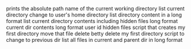 prints the absolute path name of the current working directory
list current directory
change to user's home directory
list directory content in a long format
list current directory contents including hidden files long format
current dir contents long format user id hidden files
script that creates my first directory
move that file
delete betty
delete my first directory
script to change to previous dir
list all files in current and parent dir in long format
